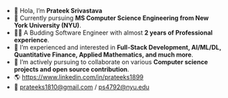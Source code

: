 - 👋 Hola, I’m **Prateek Srivastava**
- 👀 Currently pursuing **MS Computer Science Engineering from New York University (NYU)**.
- 👩‍💻 A Budding Software Engineer with almost **2 years of Professional experience**.
- 🌱 I’m experienced and interested in **Full-Stack Development, AI/ML/DL, Quantitative Finance, Applied Mathematics, and much more**.
- 💞️ I’m actively pursuing to collaborate on various **Computer science projects and open source contribution**.
- 🌎 https://www.linkedin.com/in/prateeks1899
- 📧 prateeks1810@gmail.com / ps4792@nyu.edu
<!---
ps1899/ps1899 is a ✨ special ✨ repository because its `README.md` (this file) appears on your GitHub profile.
You can click the Preview link to take a look at your changes.
--->
